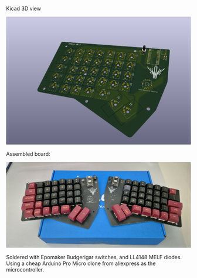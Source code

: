 Kicad 3D view

![Ataro v0.2](./ataro_v0.2.png)


Assembled board:


![Ataro v0.2 Assembled](./assembled_pcb.jpg)

Soldered with Epomaker Budgerigar switches, and LL4148 MELF diodes.
Using a cheap Arduino Pro Micro clone from aliexpress as the microcontroller.
